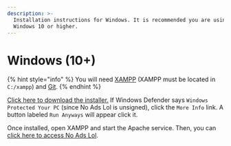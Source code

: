 ```yaml
---
description: >-
  Installation instructions for Windows. It is recommended you are using OS
  Windows 10 or higher.
---
```


# Windows (10+)

{% hint style="info" %}
You will need [XAMPP](https://www.apachefriends.org/xampp-files/7.4.29/xampp-windows-x64-7.4.29-0-VC15-installer.exe) (XAMPP must be located in `C:/xampp`) and [Git](https://github.com/git-for-windows/git/releases/download/v2.36.0.windows.1/Git-2.36.0-32-bit.exe).
{% endhint %}

[Click here to download the installer.](https://rawcdn.githack.com/noadslol/noadslol/b02406b562f8e3235eea94124ef7c6ae4f3155f5/windowsInstaller.bat) If Windows Defender says `Windows Protected Your PC` (since No Ads Lol is unsigned), click the `More Info` link. A button labeled `Run Anyways` will appear click it.

Once installed, open XAMPP and start the Apache service. Then, you can [click here to access No Ads Lol](http://localhost/).
